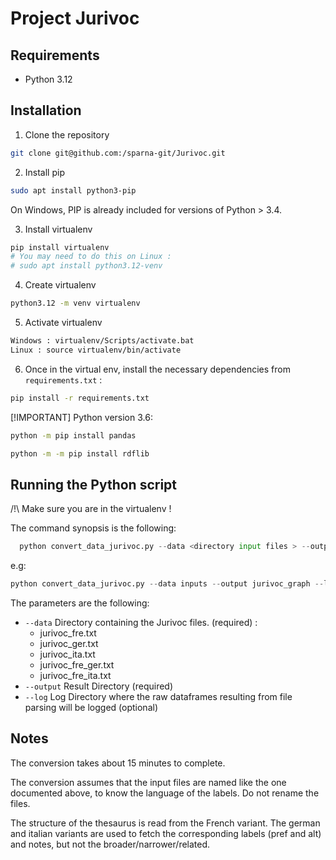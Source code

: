# Project Jurivoc


## Requirements

* Python 3.12


## Installation

1. Clone the repository

```sh
git clone git@github.com:/sparna-git/Jurivoc.git
```

2. Install pip

```sh
sudo apt install python3-pip
```

On Windows, PIP is already included for versions of Python > 3.4.

3. Install virtualenv

```sh
pip install virtualenv 
# You may need to do this on Linux :
# sudo apt install python3.12-venv
```

4. Create virtualenv

```sh
python3.12 -m venv virtualenv
```

5. Activate virtualenv

```sh
Windows : virtualenv/Scripts/activate.bat
Linux : source virtualenv/bin/activate
```

6. Once in the virtual env, install the necessary dependencies from `requirements.txt` :

```sh
pip install -r requirements.txt
```

[!IMPORTANT]
Python version 3.6:

```sh
python -m pip install pandas 
```

```sh
python -m -m pip install rdflib
```


## Running the Python script

/!\ Make sure you are in the virtualenv !

The command synopsis is the following:

```python
  python convert_data_jurivoc.py --data <directory input files > --output <directory output> --log <directory log>
```

e.g:

```python
python convert_data_jurivoc.py --data inputs --output jurivoc_graph --log jurivoc_log
```

The parameters are the following:

- `--data` Directory containing the Jurivoc files. (required) :
  - jurivoc_fre.txt
  - jurivoc_ger.txt
  - jurivoc_ita.txt
  - jurivoc_fre_ger.txt
  - jurivoc_fre_ita.txt
- `--output` Result Directory (required)
- `--log` Log Directory where the raw dataframes resulting from file parsing will be logged (optional)


## Notes

The conversion takes about 15 minutes to complete.

The conversion assumes that the input files are named like the one documented above, to know the language of the labels. Do not rename the files.

The structure of the thesaurus is read from the French variant. The german and italian variants are used to fetch the corresponding labels (pref and alt) and notes, but not the broader/narrower/related.
